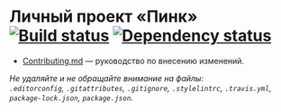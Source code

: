 # Личный проект «Пинк» [![Build status][travis-image]][travis-url] [![Dependency status][dependency-image]][dependency-url]

- [Contributing.md](Contributing.md) — руководство по внесению изменений.

_Не удаляйте и не обращайте внимание на файлы:_<br>
_`.editorconfig`, `.gitattributes`, `.gitignore`, `.stylelintrc`, `.travis.yml`, `package-lock.json`, `package.json`._

[travis-image]: https://travis-ci.com/htmlacademy-adaptive/1182509-pink-18.svg?branch=master
[travis-url]: https://travis-ci.com/htmlacademy-adaptive/1182509-pink-18
[dependency-image]: https://david-dm.org/htmlacademy-adaptive/1182509-pink-18/dev-status.svg?style=flat-square
[dependency-url]: https://david-dm.org/htmlacademy-adaptive/1182509-pink-18?type=dev
